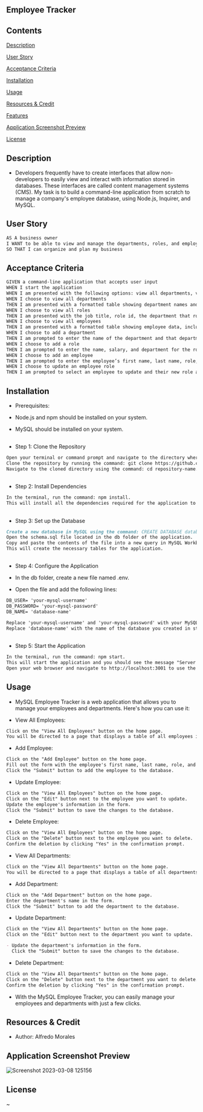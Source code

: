 ## Employee Tracker

## Contents

[Description](#description)

[User Story](#user-story)

[Acceptance Criteria](#acceptance-criteria)

[Installation](#installation)

[Usage](#usage)

[Resources & Credit](#resourcescredit)

[Features](#features)

[Application Screenshot Preview](#application-screenshot-preview)

[License](#license)

## Description

- Developers frequently have to create interfaces that allow non-developers to easily view and interact with information stored in databases. These interfaces are called content management systems (CMS). My task is to build a command-line application from scratch to manage a company's employee database, using Node.js, Inquirer, and MySQL.

## User Story

```md
AS A business owner
I WANT to be able to view and manage the departments, roles, and employees in my company
SO THAT I can organize and plan my business
```

## Acceptance Criteria

```md
GIVEN a command-line application that accepts user input
WHEN I start the application
WHEN I am presented with the following options: view all departments, view all roles, view all employees, add a department, add a role, add an employee, and update an employee role
WHEN I choose to view all departments
THEN I am presented with a formatted table showing department names and department ids
WHEN I choose to view all roles
THEN I am presented with the job title, role id, the department that role belongs to, and the salary for that role
WHEN I choose to view all employees
THEN I am presented with a formatted table showing employee data, including employee ids, first names, last names, job titles, departments, salaries, and managers that the employees report to
WHEN I choose to add a department
THEN I am prompted to enter the name of the department and that department is added to the database
WHEN I choose to add a role
THEN I am prompted to enter the name, salary, and department for the role and that role is added to the database
WHEN I choose to add an employee
THEN I am prompted to enter the employee’s first name, last name, role, and manager, and that employee is added to the database
WHEN I choose to update an employee role
THEN I am prompted to select an employee to update and their new role and this information is updated in the database
```

## Installation

- Prerequisites:

- Node.js and npm should be installed on your system.
- MySQL should be installed on your system.

##

- Step 1: Clone the Repository

```md
Open your terminal or command prompt and navigate to the directory where you want to install the application.
Clone the repository by running the command: git clone https://github.com/username/repository-name.git.
Navigate to the cloned directory using the command: cd repository-name.
```

##

- Step 2: Install Dependencies

```md
In the terminal, run the command: npm install.
This will install all the dependencies required for the application to run.
```

##

- Step 3: Set up the Database

```md
Create a new database in MySQL using the command: CREATE DATABASE database-name;.
Open the schema.sql file located in the db folder of the application.
Copy and paste the contents of the file into a new query in MySQL Workbench and run it.
This will create the necessary tables for the application.
```

##

- Step 4: Configure the Application

- In the db folder, create a new file named .env.
- Open the file and add the following lines:

```md
DB_USER= 'your-mysql-username'
DB_PASSWORD= 'your-mysql-password'
DB_NAME= 'database-name'
```

```md
Replace 'your-mysql-username' and 'your-mysql-password' with your MySQL username and password, respectively.
Replace 'database-name' with the name of the database you created in step 3.
```

##

- Step 5: Start the Application

```md
In the terminal, run the command: npm start.
This will start the application and you should see the message "Server running on port 3001".
Open your web browser and navigate to http://localhost:3001 to use the application.
```

## Usage

- MySQL Employee Tracker is a web application that allows you to manage your employees and departments. Here's how you can use it:

- View All Employees:

```md
Click on the "View All Employees" button on the home page.
You will be directed to a page that displays a table of all employees in the database.
```

- Add Employee:

```md
Click on the "Add Employee" button on the home page.
Fill out the form with the employee's first name, last name, role, and manager (if applicable).
Click the "Submit" button to add the employee to the database.
```

- Update Employee:

```md
Click on the "View All Employees" button on the home page.
Click on the "Edit" button next to the employee you want to update.
Update the employee's information in the form.
Click the "Submit" button to save the changes to the database.
```

- Delete Employee:

```md
Click on the "View All Employees" button on the home page.
Click on the "Delete" button next to the employee you want to delete.
Confirm the deletion by clicking "Yes" in the confirmation prompt.
```

- View All Departments:

```md
Click on the "View All Departments" button on the home page.
You will be directed to a page that displays a table of all departments in the database.
```

- Add Department:

```md
Click on the "Add Department" button on the home page.
Enter the department's name in the form.
Click the "Submit" button to add the department to the database.
```

- Update Department:

```md
Click on the "View All Departments" button on the home page.
Click on the "Edit" button next to the department you want to update.

- Update the department's information in the form.
  Click the "Submit" button to save the changes to the database.
```

- Delete Department:

```md
Click on the "View All Departments" button on the home page.
Click on the "Delete" button next to the department you want to delete.
Confirm the deletion by clicking "Yes" in the confirmation prompt.
```

- With the MySQL Employee Tracker, you can easily manage your employees and departments with just a few clicks.

## Resources & Credit

- Author: Alfredo Morales


## Application Screenshot Preview
![Screenshot 2023-03-08 125156](https://user-images.githubusercontent.com/113931387/223791276-1910be7e-b2e7-4342-990b-6281559786bd.png)


## License

~
